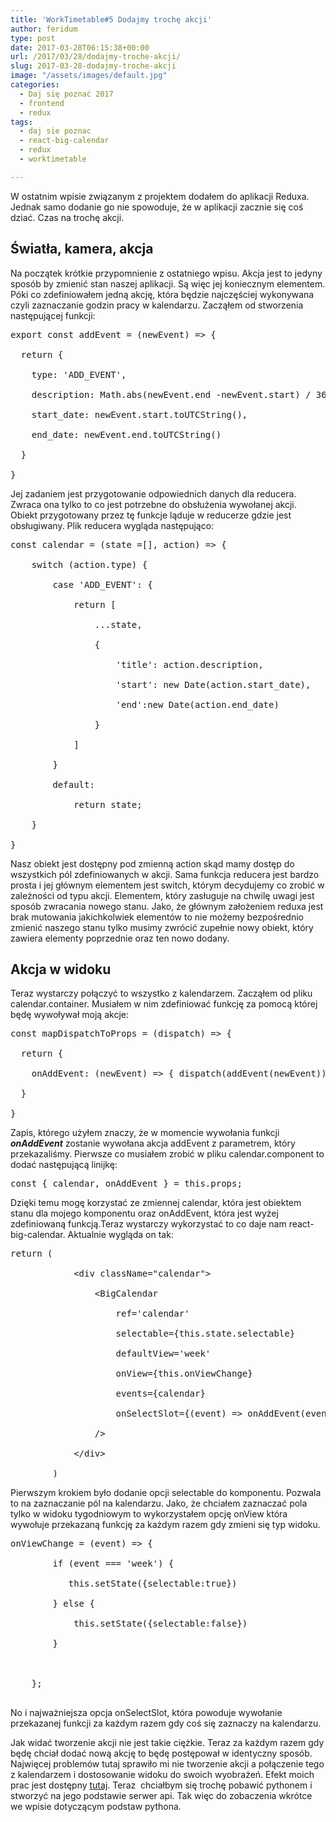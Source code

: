 ```yaml
---
title: 'WorkTimetable#5 Dodajmy trochę akcji'
author: feridum
type: post
date: 2017-03-28T06:15:38+00:00
url: /2017/03/28/dodajmy-troche-akcji/
slug: 2017-03-28-dodajmy-troche-akcji
image: "/assets/images/default.jpg"
categories:
  - Daj się poznać 2017
  - frontend
  - redux
tags:
  - daj sie poznac
  - react-big-calendar
  - redux
  - worktimetable

---
```

W ostatnim wpisie związanym z projektem dodałem do aplikacji Reduxa. Jednak samo dodanie go nie spowoduje, że w aplikacji zacznie się coś dziać. Czas na trochę akcji.

## Światła, kamera, akcja

Na początek krótkie przypomnienie z ostatniego wpisu. Akcja jest to jedyny sposób by zmienić stan naszej aplikacji. Są więc jej koniecznym elementem. Póki co zdefiniowałem jedną akcję, która będzie najczęściej wykonywana czyli zaznaczanie godzin pracy w kalendarzu. Zacząłem od stworzenia następującej funkcji:

<pre class="lang:default decode:true ">export const addEvent = (newEvent) =&gt; {

  return {

    type: 'ADD_EVENT',

    description: Math.abs(newEvent.end -newEvent.start) / 36e5,

    start_date: newEvent.start.toUTCString(),

    end_date: newEvent.end.toUTCString()

  }

}</pre>

Jej zadaniem jest przygotowanie odpowiednich danych dla reducera. Zwraca ona tylko to co jest potrzebne do obsłużenia wywołanej akcji. Obiekt przygotowany przez tę funkcje ląduje w reducerze gdzie jest obsługiwany. Plik reducera wygląda następująco:

<pre class="lang:default decode:true ">const calendar = (state =[], action) =&gt; {

    switch (action.type) {

        case 'ADD_EVENT': {

            return [

                ...state,

                {

                    'title': action.description,

                    'start': new Date(action.start_date),

                    'end':new Date(action.end_date)

                }

            ]

        }

        default:

            return state;

    }

}</pre>

Nasz obiekt jest dostępny pod zmienną action skąd mamy dostęp do wszystkich pól zdefiniowanych w akcji. Sama funkcja reducera jest bardzo prosta i jej głównym elementem jest switch, którym decydujemy co zrobić w zależności od typu akcji. Elementem, który zasługuje na chwilę uwagi jest sposób zwracania nowego stanu. Jako, że głównym założeniem reduxa jest brak mutowania jakichkolwiek elementów to nie możemy bezpośrednio zmienić naszego stanu tylko musimy zwrócić zupełnie nowy obiekt, który zawiera elementy poprzednie oraz ten nowo dodany.

## Akcja w widoku

Teraz wystarczy połączyć to wszystko z kalendarzem. Zacząłem od pliku calendar.container. Musiałem w nim zdefiniować funkcję za pomocą której będę wywoływał moją akcje:

<pre class="lang:default decode:true ">const mapDispatchToProps = (dispatch) =&gt; {

  return {

    onAddEvent: (newEvent) =&gt; { dispatch(addEvent(newEvent)) },

  }

}</pre>

Zapis, którego użyłem znaczy, że w momencie wywołania funkcji **_onAddEvent_** zostanie wywołana akcja addEvent z parametrem, który przekazaliśmy. Pierwsze co musiałem zrobić w pliku calendar.component to dodać następującą linijkę:

<pre class="lang:default decode:true ">const { calendar, onAddEvent } = this.props;</pre>

Dzięki temu mogę korzystać ze zmiennej calendar, która jest obiektem stanu dla mojego komponentu oraz onAddEvent, która jest wyżej zdefiniowaną funkcją.Teraz wystarczy wykorzystać to co daje nam react-big-calendar. Aktualnie wygląda on tak:

<pre class="lang:default decode:true ">return (

            &lt;div className="calendar"&gt;

                &lt;BigCalendar

                    ref='calendar'

                    selectable={this.state.selectable}

                    defaultView='week'

                    onView={this.onViewChange}

                    events={calendar}

                    onSelectSlot={(event) =&gt; onAddEvent(event)}

                /&gt;

            &lt;/div&gt;

        )</pre>

Pierwszym krokiem było dodanie opcji selectable do komponentu. Pozwala to na zaznaczanie pól na kalendarzu. Jako, że chciałem zaznaczać pola tylko w widoku tygodniowym to wykorzystałem opcję onView która wywołuje przekazaną funkcję za każdym razem gdy zmieni się typ widoku.

<pre class="lang:default decode:true ">onViewChange = (event) =&gt; {

        if (event === 'week') {

           this.setState({selectable:true})

        } else {

            this.setState({selectable:false})

        }

    

    };

</pre>

No i najważniejsza opcja onSelectSlot, która powoduje wywołanie przekazanej funkcji za każdym razem gdy coś się zaznaczy na kalendarzu.

Jak widać tworzenie akcji nie jest takie ciężkie. Teraz za każdym razem gdy będę chciał dodać nową akcję to będę postępował w identyczny sposób. Najwięcej problemów tutaj sprawiło mi nie tworzenie akcji a połączenie tego z kalendarzem i dostosowanie widoku do swoich wyobrażeń. Efekt moich prac jest dostępny [tutaj][1]. Teraz  chciałbym się trochę pobawić pythonem i stworzyć na jego podstawie serwer api. Tak więc do zobaczenia wkrótce we wpisie dotyczącym podstaw pythona.

 [1]: https://feridum.github.io/WorkTimetable-UI/#/